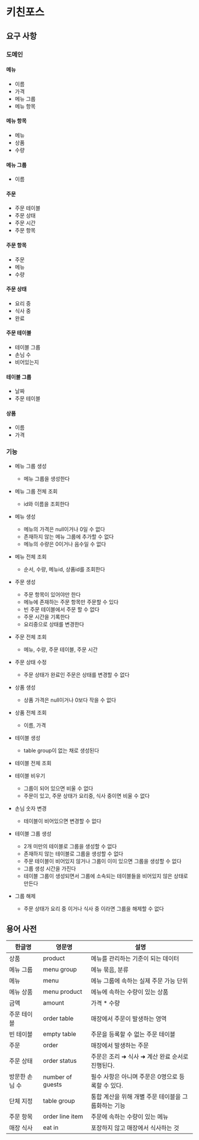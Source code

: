 # 키친포스

## 요구 사항

### 도메인

#### 메뉴

- 이름
- 가격
- 메뉴 그룹
- 메뉴 항목

#### 메뉴 항목

- 메뉴
- 상품
- 수량

#### 메뉴 그룹

- 이름

#### 주문

- 주문 테이블
- 주문 상태
- 주문 시간
- 주문 항목

#### 주문 항목

- 주문
- 메뉴
- 수량

#### 주문 상태

- 요리 중
- 식사 중
- 완료

#### 주문 테이블

- 테이블 그룹
- 손님 수
- 비어있는지

#### 테이블 그룹

- 날짜
- 주문 테이블

#### 상품

- 이름
- 가격

### 기능

- 메뉴 그룹 생성
    - 메뉴 그룹을 생성한다
- 메뉴 그룹 전체 조회
    - id와 이름을 조회한다

- 메뉴 생성
    - 메뉴의 가격은 null이거나 0일 수 없다
    - 존재하지 않는 메뉴 그룹에 추가할 수 없다
    - 메뉴의 수량은 0이거나 음수일 수 없다
- 메뉴 전체 조회
    - 순서, 수량, 메뉴id, 상품id를 조회한다


- 주문 생성
    - 주문 항목이 있어야만 한다
    - 메뉴에 존재하는 주문 항목만 주문할 수 있다
    - 빈 주문 테이블에서 주문 할 수 없다
    - 주문 시간을 기록한다
    - 요리중으로 상태를 변경한다
- 주문 전체 조회
    - 메뉴, 수량, 주문 테이블, 주문 시간
- 주문 상태 수정
    - 주문 상태가 완료인 주문은 상태를 변경할 수 없다

- 상품 생성
    - 상품 가격은 null이거나 0보다 작을 수 없다
- 상품 전체 조회
    - 이름, 가격

- 테이블 생성
    - table group이 없는 채로 생성된다
- 테이블 전체 조회
- 테이블 비우기
    - 그룹이 되어 있으면 비울 수 없다
    - 주문이 있고, 주문 상태가 요리중, 식사 중이면 비울 수 없다
- 손님 숫자 변경
    - 테이블이 비어있으면 변경할 수 없다

- 테이블 그룹 생성
    - 2개 미만의 테이블로 그룹을 생성할 수 없다
    - 존재하지 않는 테이블로 그룹을 생성할 수 없다
    - 주문 테이블이 비어있지 않거나 그룹이 이미 있으면 그룹을 생성할 수 없다
    - 그룹 생성 시간을 가진다
    - 테이블 그룹이 생성되면서 그룹에 소속되는 테이블들을 비어있지 않은 상태로 만든다

- 그룹 해제
    - 주문 상태가 요리 중 이거나 식사 중 이라면 그룹을 해제할 수 없다

## 용어 사전

| 한글명      | 영문명              | 설명                            |
|----------|------------------|-------------------------------|
| 상품       | product          | 메뉴를 관리하는 기준이 되는 데이터           |
| 메뉴 그룹    | menu group       | 메뉴 묶음, 분류                     |
| 메뉴       | menu             | 메뉴 그룹에 속하는 실제 주문 가능 단위        |
| 메뉴 상품    | menu product     | 메뉴에 속하는 수량이 있는 상품             |
| 금액       | amount           | 가격 * 수량                       |
| 주문 테이블   | order table      | 매장에서 주문이 발생하는 영역              |
| 빈 테이블    | empty table      | 주문을 등록할 수 없는 주문 테이블           |
| 주문       | order            | 매장에서 발생하는 주문                  |
| 주문 상태    | order status     | 주문은 조리 ➜ 식사 ➜ 계산 완료 순서로 진행된다. |
| 방문한 손님 수 | number of guests | 필수 사항은 아니며 주문은 0명으로 등록할 수 있다. |
| 단체 지정    | table group      | 통합 계산을 위해 개별 주문 테이블을 그룹화하는 기능 |
| 주문 항목    | order line item  | 주문에 속하는 수량이 있는 메뉴             |
| 매장 식사    | eat in           | 포장하지 않고 매장에서 식사하는 것           |
